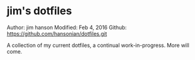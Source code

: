 # jim's dotfiles

Author: jim hanson
Modified: Feb 4, 2016
Github: https://github.com/hansonian/dotfiles.git

A collection of my current dotfiles, a continual work-in-progress. More will come.
